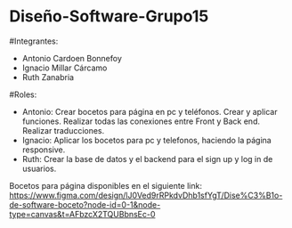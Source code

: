 # Diseño-Software-Grupo15

#Integrantes:
- Antonio Cardoen Bonnefoy
- Ignacio Millar Cárcamo
- Ruth Zanabria
 
#Roles:
- Antonio: Crear bocetos para página en pc y teléfonos. Crear y aplicar funciones. Realizar todas las conexiones entre Front y Back end. Realizar traducciones.
- Ignacio: Aplicar los bocetos para pc y telefonos, haciendo la página responsive.
- Ruth: Crear la base de datos y el backend para el sign up y log in de usuarios. 


Bocetos para página disponibles en el siguiente link: https://www.figma.com/design/lJ0Ved9rRPkdvDhb1sfYgT/Dise%C3%B1o-de-software-boceto?node-id=0-1&node-type=canvas&t=AFbzcX2TQUBbnsEc-0
